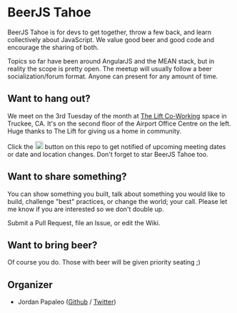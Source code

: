 BeerJS Tahoe
============

BeerJS Tahoe is for devs to get together, throw a few back, and learn collectively about JavaScript. We value good beer and good code and encourage the sharing of both.

Topics so far have been around AngularJS and the MEAN stack, but in reality the scope is pretty open. The meetup will usually follow a beer socialization/forum format. Anyone can present for any amount of time.


Want to hang out?
-------------

We meet on the 3rd Tuesday of the month at <a target="_blank" href="https://www.google.com/maps/search/12242+Business+Park+Dr,+Truckee,+CA+96161/@39.316106,-120.148205,17z/data=!3m1!4b1">The Lift Co-Working</a> space in Truckee, CA. It's on the second floor of the Airport Office Centre on the left. Huge thanks to The Lift for giving us a home in community.

Click the <img src="http://beerjs.github.io/sf/assets/watch.png" height="18"> button on this repo to get notified of upcoming meeting dates or date and location changes.  Don't forget to star BeerJS Tahoe too.


Want to share something?
-------------

You can show something you built, talk about something you would like to build, challenge "best" practices, or change the world; your call. Please let me know if you are interested so we don't double up.

Submit a Pull Request, file an Issue, or edit the Wiki.


Want to bring beer?
-------------

Of course you do.  Those with beer will be given priority seating ;)


Organizer
-------

* Jordan Papaleo ([Github](https://github.com/breck421) / [Twitter](https://twitter.com/jordanpapaleo))
